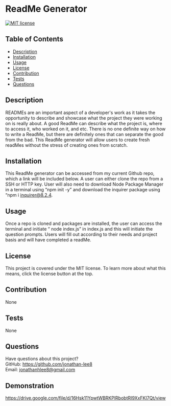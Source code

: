 # ReadMe Generator

  [![MIT license](https://img.shields.io/badge/License-MIT-blue.svg)](https://lbesson.mit-license.org/)
  
  ## Table of Contents
  * [Description](#description)
  * [Installation](#installation)
  * [Usage](#usage)
  * [License](#license)
  * [Contribution](#contribution)
  * [Tests](#tests)
  * [Questions](#questions)
  
  ## Description
  READMEs are an important aspect of a developer's work as it takes the opportunity to describe and showcase what the project they were working on is really about. A good ReadMe can describe what the project is, where to access it, who worked on it, and etc. There is no one definite way on how to write a ReadMe, but there are definitely ones that can separate the good from the bad. This ReadMe generator will allow users to create fresh readMes without the stress of creating ones from scratch.

  ## Installation
  This ReadMe generator can be accessed from my current Github repo, which a link will be included below. A user can either clone the repo from a SSH or HTTP key. User will also need to download Node Package Manager in a terminal using “npm init -y” and download the inquirer package using “npm i inquirer@8.2.4.

  ## Usage
  Once a repo is cloned and packages are installed, the user can access the terminal and initiate “ node index.js” in index.js and this will initiate the question prompts. Users will fill out according to their needs and project basis and will have completed a readMe.

  ## License
  This project is covered under the MIT license. To learn more about what this means, click the license button at the top.

  ## Contribution
  None

  ## Tests
  None

  ## Questions
  Have questions about this project?  
  GitHub: https://github.com/jonathan-lee8  
  Email: jonathanhlee8@gmail.com

  ## Demonstration
  https://drive.google.com/file/d/16Hsk11YpwtWBRKPlRbobtRI9XxFKI7Qt/view
  